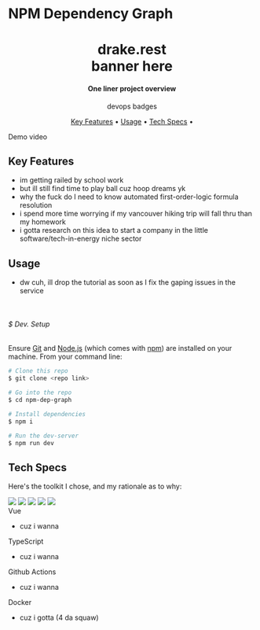 # NPM Dependency Graph


<h1 align="center">
  drake.rest
  <br>
  banner here
  <br>
</h1>

<h4 align="center">One liner project overview</h4>

<p align="center">
    devops badges
</p>

<p align="center">
  <a href="#key-features">Key Features</a> •
  <a href="#usage">Usage</a> •
  <a href="#tech-specs">Tech Specs</a> •
</p>


Demo video


## Key Features

* im getting railed by school work
* but ill still find time to play ball cuz hoop dreams yk
* why the fuck do I need to know automated first-order-logic formula resolution
* i spend more time worrying if my vancouver hiking trip will fall thru than my homework
* i gotta research on this idea to start a company in the little software/tech-in-energy niche sector

## Usage

* dw cuh, ill drop the tutorial as soon as I fix the gaping issues in the service

<br />

###### $ Dev. Setup
Ensure [Git](https://git-scm.com) and [Node.js](https://nodejs.org/en/download/) (which comes with [npm](http://npmjs.com)) are installed on your machine. From your command line:

```bash
# Clone this repo
$ git clone <repo link>

# Go into the repo
$ cd npm-dep-graph

# Install dependencies
$ npm i

# Run the dev-server
$ npm run dev
```

## Tech Specs

Here's the toolkit I chose, and my rationale as to why:
<div style="display: inline">
    <img src="https://img.shields.io/badge/Next-black?style=for-the-badge&logo=next.js&logoColor=white">
    <img src="https://img.shields.io/badge/react-%2320232a.svg?style=for-the-badge&logo=react&logoColor=%2361DAFB">
    <img src="https://img.shields.io/badge/typescript-%23007ACC.svg?style=for-the-badge&logo=typescript&logoColor=white">
    <img src="https://img.shields.io/badge/node.js-6DA55F?style=for-the-badge&logo=node.js&logoColor=white">
    <img src="https://img.shields.io/badge/tailwindcss-%2338B2AC.svg?style=for-the-badge&logo=tailwind-css&logoColor=white">
</div>
<br />
<span>Vue</span>
<ul>
    <li>cuz i wanna</li>
</ul>
<span>TypeScript</span>
<ul>
    <li>cuz i wanna</li>
</ul>
<span>Github Actions</span>
<ul>
    <li>cuz i wanna</li>
</ul>
<span>Docker</span>
<ul>
    <li>cuz i gotta (4 da squaw)</li>
</ul>